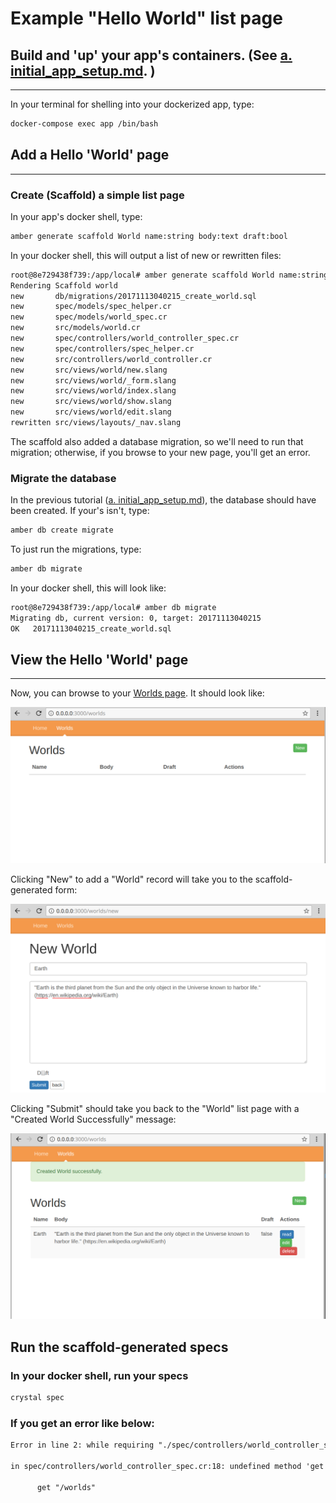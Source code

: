 # Example "Hello World" list page

## Build and 'up' your app's containers. (See [a. initial_app_setup.md](a.initial_app_setup.md). )
----

In your terminal for shelling into your dockerized app, type:

```sh
docker-compose exec app /bin/bash
```

## Add a Hello 'World' page
----

### Create (Scaffold) a simple list page

In your app's docker shell, type:

```sh
amber generate scaffold World name:string body:text draft:bool
```

In your docker shell, this will output a list of new or rewritten files:

```sh
root@8e729438f739:/app/local# amber generate scaffold World name:string body:text draft:bool
Rendering Scaffold world
new       db/migrations/20171113040215_create_world.sql
new       spec/models/spec_helper.cr
new       spec/models/world_spec.cr
new       src/models/world.cr
new       spec/controllers/world_controller_spec.cr
new       spec/controllers/spec_helper.cr
new       src/controllers/world_controller.cr
new       src/views/world/new.slang
new       src/views/world/_form.slang
new       src/views/world/index.slang
new       src/views/world/show.slang
new       src/views/world/edit.slang
rewritten src/views/layouts/_nav.slang
```

The scaffold also added a database migration, so we'll need to run that migration; otherwise, if you browse to your new page, you'll get an error.

### Migrate the database

In the previous tutorial ([a. initial_app_setup.md](a.initial_app_setup.md)), the database should have been created. If your's isn't, type:

```sh
amber db create migrate
```

To just run the migrations, type:

```sh
amber db migrate
```

In your docker shell, this will look like:

```sh
root@8e729438f739:/app/local# amber db migrate
Migrating db, current version: 0, target: 20171113040215
OK   20171113040215_create_world.sql
```

## View the Hello 'World' page
----

Now, you can browse to your [Worlds page](http://0.0.0.0:3000/worlds). It should look like:

![screenshots/b.example_list_page.png](screenshots/b.example_list_page.png)

Clicking "New" to add a "World" record will take you to the scaffold-generated form:

![screenshots/b.world.new.form.png](screenshots/b.world.new.form.png)

Clicking "Submit" should take you back to the "World" list page with a "Created World Successfully" message:

![screenshots/b.world.new.created_world_successfully.png](screenshots/b.world.new.created_world_successfully.png)

## Run the scaffold-generated specs

### In your docker shell, run your specs

```sh
crystal spec
```

### If you get an error like below:

```txt
Error in line 2: while requiring "./spec/controllers/world_controller_spec.cr"

in spec/controllers/world_controller_spec.cr:18: undefined method 'get'

      get "/worlds"
```
